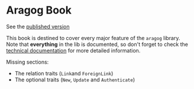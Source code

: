 # Aragog Book

See the [published version](https://qonfucius.gitlab.io/aragog)

This book is destined to cover every major feature of the `aragog` library.
Note that **everything** in the lib is documented, so don't forget to check the [technical documentation](https://docs.rs/aragog)
for more detailed information.

Missing sections:
- The relation traits (`Link`and `ForeignLink`)
- The optional traits (`New`, `Update` and `Authenticate`)
